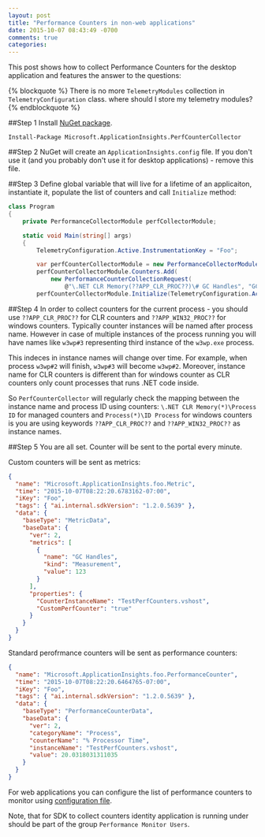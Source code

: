 ```yaml
---
layout: post
title: "Performance Counters in non-web applications"
date: 2015-10-07 08:43:49 -0700
comments: true
categories: 
---
```

This post shows how to collect Performance Counters for the desktop application and features the answer to the questions:

{% blockquote %}
There is no more ``TelemetryModules`` collection in ``TelemetryConfiguration`` class. where should I store my telemetry modules?
{% endblockquote %}

##Step 1
Install [NuGet package](https://www.nuget.org/packages/Microsoft.ApplicationInsights.PerfCounterCollector/1.2.1).

```
Install-Package Microsoft.ApplicationInsights.PerfCounterCollector
```

##Step 2
NuGet will create an ```ApplicationInsights.config``` file. If you don't use it (and you probably don't use it for desktop applications) - remove this file.

##Step 3
Define global variable that will live for a lifetime of an applicaiton, instantiate it, populate the list of counters and call ```Initialize``` method:

``` csharp
class Program
{
    private PerformanceCollectorModule perfCollectorModule;

    static void Main(string[] args)
    {
        TelemetryConfiguration.Active.InstrumentationKey = "Foo";

        var perfCounterCollectorModule = new PerformanceCollectorModule();
        perfCounterCollectorModule.Counters.Add(
			new PerformanceCounterCollectionRequest(
				@"\.NET CLR Memory(??APP_CLR_PROC??)\# GC Handles", "GC Handles"));
        perfCounterCollectorModule.Initialize(TelemetryConfiguration.Active);
```

##Step 4
In order to collect counters for the current process - you should use ```??APP_CLR_PROC??``` for CLR counters and ```??APP_WIN32_PROC??``` for windows counters. Typically counter instances will be named after process name. However in case of multiple instances of the process running you will have names like ```w3wp#3``` representing third instance of the ```w3wp.exe``` process.

This indeces in instance names will change over time. For example, when process ```w3wp#2``` will finish, ```w3wp#3``` will become ```w3wp#2```. Moreover, instance name for CLR counters is different than for windows counter as CLR counters only count processes that runs .NET code inside.

So ```PerfCounterCollector``` will regularly check the mapping between the instance name and process ID using counters: ```\.NET CLR Memory(*)\Process ID``` for managed counters and ```Process(*)\ID Process``` for windows counters is you are using keywords ```??APP_CLR_PROC??``` and ```??APP_WIN32_PROC??``` as instance names. 
 
 
##Step 5
You are all set. Counter will be sent to the portal every minute.

Custom counters will be sent as metrics:

``` json
{
  "name": "Microsoft.ApplicationInsights.foo.Metric",
  "time": "2015-10-07T08:22:20.6783162-07:00",
  "iKey": "Foo",
  "tags": { "ai.internal.sdkVersion": "1.2.0.5639" },
  "data": {
    "baseType": "MetricData",
    "baseData": {
      "ver": 2,
      "metrics": [
        {
          "name": "GC Handles",
          "kind": "Measurement",
          "value": 123
        }
      ],
      "properties": {
        "CounterInstanceName": "TestPerfCounters.vshost",
        "CustomPerfCounter": "true"
      }
    }
  }
}
```

Standard perofrmance counters will be sent as performance counters:

``` json
{
  "name": "Microsoft.ApplicationInsights.foo.PerformanceCounter",
  "time": "2015-10-07T08:22:20.6464765-07:00",
  "iKey": "Foo",
  "tags": { "ai.internal.sdkVersion": "1.2.0.5639" },
  "data": {
    "baseType": "PerformanceCounterData",
    "baseData": {
      "ver": 2,
      "categoryName": "Process",
      "counterName": "% Processor Time",
      "instanceName": "TestPerfCounters.vshost",
      "value": 20.0318031311035
    }
  }
}
``` 

For web applications you can configure the list of performance counters to monitor using [configuration file](https://azure.microsoft.com/documentation/articles/app-insights-configuration-with-applicationinsights-config/).

Note, that for SDK to collect counters identity application is running under should be part of the group ```Performance Monitor Users```.